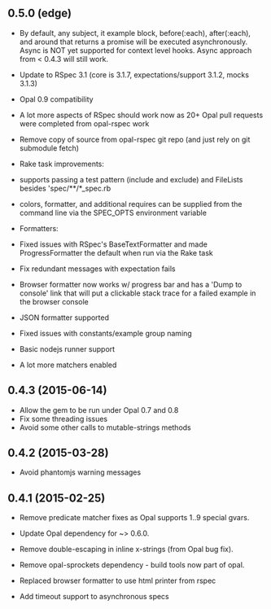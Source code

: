 ## 0.5.0 (edge)

*   By default, any subject, it example block, before(:each), after(:each), and around that returns a promise will be executed asynchronously. Async is NOT yet supported for context level hooks. Async approach from < 0.4.3 will still work.

*   Update to RSpec 3.1 (core is 3.1.7, expectations/support 3.1.2, mocks 3.1.3)

*   Opal 0.9 compatibility

*   A lot more aspects of RSpec should work now as 20+ Opal pull requests were completed from opal-rspec work

*   Remove copy of source from opal-rspec git repo (and just rely on git submodule fetch)

*   Rake task improvements:
  * supports passing a test pattern (include and exclude) and FileLists besides 'spec/**/*_spec.rb
  * colors, formatter, and additional requires can be supplied from the command line via the SPEC_OPTS environment variable

*   Formatters:
  * Fixed issues with RSpec's BaseTextFormatter and made ProgressFormatter the default when run via the Rake task
  * Fix redundant messages with expectation fails
  * Browser formatter now works w/ progress bar and has a 'Dump to console' link that will put a clickable stack trace for a failed example in the browser console
  * JSON formatter supported

*   Fixed issues with constants/example group naming

*   Basic nodejs runner support

*   A lot more matchers enabled


## 0.4.3 (2015-06-14)

*   Allow the gem to be run under Opal 0.7 and 0.8
*   Fix some threading issues
*   Avoid some other calls to mutable-strings methods

## 0.4.2 (2015-03-28)

*   Avoid phantomjs warning messages

## 0.4.1 (2015-02-25)

*   Remove predicate matcher fixes as Opal supports $1..$9 special gvars.

*   Update Opal dependency for ~> 0.6.0.

*   Remove double-escaping in inline x-strings (from Opal bug fix).

*   Remove opal-sprockets dependency - build tools now part of opal.

*   Replaced browser formatter to use html printer from rspec

*   Add timeout support to asynchronous specs
